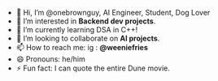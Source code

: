 - 👋 Hi, I’m @onebrownguy, AI Engineer, Student, Dog Lover
- 👀 I’m interested in **Backend dev projects**.
- 🌱 I’m currently learning DSA in C++!
- 💞️ I’m looking to collaborate on **AI projects**. 
- 📫 How to reach me: ig : **@weeniefries**
- 😄 Pronouns: he/him
- ⚡ Fun fact: I can quote the entire Dune movie.

<!---
onebrownguy/onebrownguy is a ✨ special ✨ repository because its `README.md` (this file) appears on your GitHub profile.
You can click the Preview link to take a look at your changes.
--->
